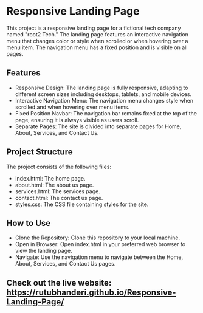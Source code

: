 

# Responsive Landing Page
This project is a responsive landing page for a fictional tech company named "root2 Tech." The landing page features an interactive navigation menu that changes color or style when scrolled or when hovering over a menu item. The navigation menu has a fixed position and is visible on all pages.

## Features
- Responsive Design: The landing page is fully responsive, adapting to different screen sizes including desktops, tablets, and mobile devices.
- Interactive Navigation Menu: The navigation menu changes style when scrolled and when hovering over menu items.
- Fixed Position Navbar: The navigation bar remains fixed at the top of the page, ensuring it is always visible as users scroll.
- Separate Pages: The site is divided into separate pages for Home, About, Services, and Contact Us.

## Project Structure
The project consists of the following files:

- index.html: The home page.
- about.html: The about us page.
- services.html: The services page.
- contact.html: The contact us page.
- styles.css: The CSS file containing styles for the site.


## How to Use
- Clone the Repository: Clone this repository to your local machine.
- Open in Browser: Open index.html in your preferred web browser to view the landing page.
- Navigate: Use the navigation menu to navigate between the Home, About, Services, and Contact Us pages.

## Check out the live website: https://rutubhanderi.github.io/Responsive-Landing-Page/
